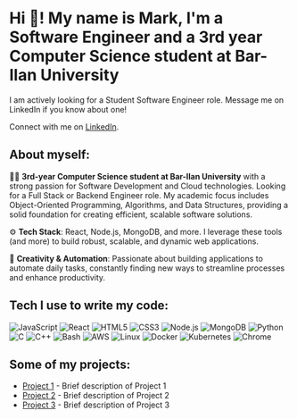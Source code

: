 # Hi 👋! My name is Mark, I'm a Software Engineer and a 3rd year Computer Science student at Bar-Ilan University

I am actively looking for a Student Software Engineer role. Message me on LinkedIn if you know about one!

Connect with me on [LinkedIn](https://www.linkedin.com/in/mark-sheinberg-658121248/).

## About myself:
👨‍💻 **3rd-year Computer Science student at Bar-Ilan University** with a strong passion for Software Development and Cloud technologies. Looking for a Full Stack or Backend Engineer role. My academic focus includes Object-Oriented Programming, Algorithms, and Data Structures, providing a solid foundation for creating efficient, scalable software solutions.

⚙️ **Tech Stack**: React, Node.js, MongoDB, and more. I leverage these tools (and more) to build robust, scalable, and dynamic web applications.

🎨 **Creativity & Automation**: Passionate about building applications to automate daily tasks, constantly finding new ways to streamline processes and enhance productivity.

## Tech I use to write my code:
![JavaScript](https://img.shields.io/badge/JavaScript-F7DF1E?logo=javascript&logoColor=black)
![React](https://img.shields.io/badge/React-61DAFB?logo=react&logoColor=white)
![HTML5](https://img.shields.io/badge/HTML5-E34F26?logo=html5&logoColor=white)
![CSS3](https://img.shields.io/badge/CSS3-1572B6?logo=css3&logoColor=white)
![Node.js](https://img.shields.io/badge/Node.js-339933?logo=node.js&logoColor=white)
![MongoDB](https://img.shields.io/badge/MongoDB-47A248?logo=mongodb&logoColor=white)
![Python](https://img.shields.io/badge/Python-3776AB?logo=python&logoColor=white)
![C](https://img.shields.io/badge/C-A8B9CC?logo=c&logoColor=black)
![C++](https://img.shields.io/badge/C++-00599C?logo=c%2B%2B&logoColor=white)
![Bash](https://img.shields.io/badge/Bash-4EAA25?logo=gnubash&logoColor=white)
![AWS](https://img.shields.io/badge/Amazon%20AWS-232F3E?logo=amazonaws&logoColor=white)
![Linux](https://img.shields.io/badge/Linux-FCC624?logo=linux&logoColor=black)
![Docker](https://img.shields.io/badge/Docker-2496ED?logo=docker&logoColor=white)
![Kubernetes](https://img.shields.io/badge/Kubernetes-326CE5?logo=kubernetes&logoColor=white)
![Chrome](https://img.shields.io/badge/Chrome-4285F4?logo=googlechrome&logoColor=white)

## Some of my projects:
- [Project 1](https://github.com/yourusername/project1) - Brief description of Project 1
- [Project 2](https://github.com/yourusername/project2) - Brief description of Project 2
- [Project 3](https://github.com/yourusername/project3) - Brief description of Project 3
